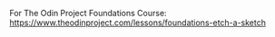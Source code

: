 For The Odin Project Foundations Course: 
https://www.theodinproject.com/lessons/foundations-etch-a-sketch
